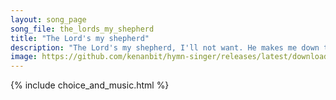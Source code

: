 ```yaml
---
layout: song_page
song_file: the_lords_my_shepherd
title: "The Lord's my shepherd"
description: "The Lord's my shepherd, I'll not want. He makes me down to lie in pastures green; he leadeth me the quiet waters by.  My soul he doth restore again, a... english theist 4part musicbyother textbyother chords"
image: https://github.com/kenanbit/hymn-singer/releases/latest/download/the_lords_my_shepherd-trad.png
---
```


{% include choice_and_music.html %}